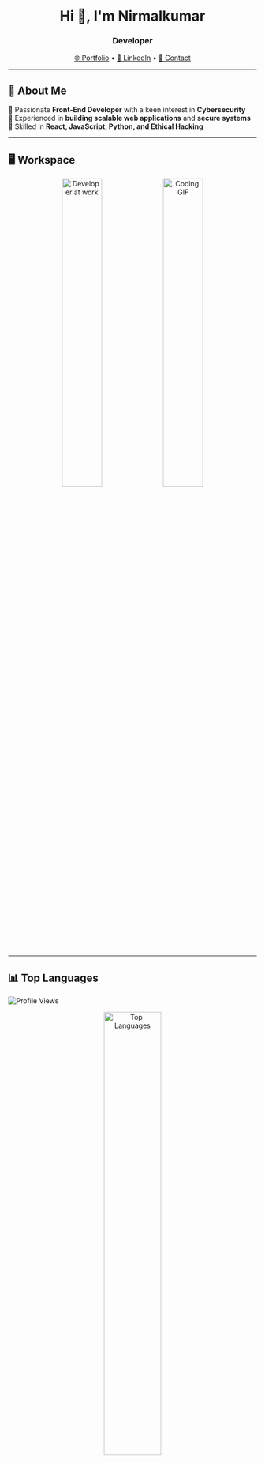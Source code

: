 <h1 align="center">Hi 👋, I'm Nirmalkumar</h1>
<h3 align="center">Developer</h3>

<p align="center">
  <a href="https://nirmalkumarofllll.github.io/Portfolio/" target="_blank">🌐 Portfolio</a> •
  <a href="https://www.linkedin.com/in/nirmalkumarp-ofllll" target="_blank">💼 LinkedIn</a> •
  <a href="mailto:nirmal2404620@gmail.com">📧 Contact</a>
</p>

---

## 🚀 About Me  
🔹 Passionate **Front-End Developer** with a keen interest in **Cybersecurity**  
🔹 Experienced in **building scalable web applications** and **secure systems**  
🔹 Skilled in **React, JavaScript, Python, and Ethical Hacking**  

---

## 🖥️ Workspace  
<p align="center">
  <img src="https://github.com/SP-XD/SP-XD/blob/main/images/dev-working_rounded.gif?raw=true" width="40%" alt="Developer at work" />
  <img src="https://media.giphy.com/media/SWoSkN6DxTszqIKEqv/giphy.gif" width="40%" alt="Coding GIF" />
</p>

---

## 📊 Top Languages
<img src="https://komarev.com/ghpvc/?username=Nirmalkumarofllll&style=flat-square&color=blue" alt="Profile Views" /> 
<p align="center"> <img src="https://github-profile-summary-cards.vercel.app/api/cards/repos-per-language?username=Nirmalkumarofllll&theme=tokyonight" width="48%" alt="Top Languages" /> </p>

---

## 🛠️ Tech Stack  

### 💻 Programming Languages  
![C](https://img.shields.io/badge/C-00599C?style=for-the-badge&logo=c&logoColor=white)  
![C++](https://img.shields.io/badge/C%2B%2B-00599C?style=for-the-badge&logo=c%2B%2B&logoColor=white)  
![Python](https://img.shields.io/badge/Python-3776AB?style=for-the-badge&logo=python&logoColor=white)  
![JavaScript](https://img.shields.io/badge/JavaScript-F7DF1E?style=for-the-badge&logo=javascript&logoColor=black)  
![SQL](https://img.shields.io/badge/SQL-4479A1?style=for-the-badge&logo=postgresql&logoColor=white)  

### 🎨 Frontend Development  
![HTML](https://img.shields.io/badge/HTML5-E34F26?style=for-the-badge&logo=html5&logoColor=white)  
![CSS](https://img.shields.io/badge/CSS3-1572B6?style=for-the-badge&logo=css3&logoColor=white)  
![React](https://img.shields.io/badge/React-61DAFB?style=for-the-badge&logo=react&logoColor=black)  
![Tailwind CSS](https://img.shields.io/badge/TailwindCSS-38B2AC?style=for-the-badge&logo=tailwind-css&logoColor=white)  

### ⚡ Backend & Databases  
![Node.js](https://img.shields.io/badge/Node.js-339933?style=for-the-badge&logo=node.js&logoColor=white)  
![Firebase](https://img.shields.io/badge/Firebase-FFCA28?style=for-the-badge&logo=firebase&logoColor=black)  
![MySQL](https://img.shields.io/badge/MySQL-4479A1?style=for-the-badge&logo=mysql&logoColor=white)  

### 🛡️ Cybersecurity  
![Ethical Hacking](https://img.shields.io/badge/Ethical%20Hacking-000000?style=for-the-badge&logo=hack-the-box&logoColor=white)  

### ☁️ Cloud & DevOps  
![AWS](https://img.shields.io/badge/AWS-232F3E?style=for-the-badge&logo=amazon-aws&logoColor=white)  
![Vercel](https://img.shields.io/badge/Vercel-000000?style=for-the-badge&logo=vercel&logoColor=white)  
![Firebase](https://img.shields.io/badge/Firebase-FFCA28?style=for-the-badge&logo=firebase&logoColor=black)

---

## 🏆 Certifications  
✅ **Certified Ethical Hacking** - EC Council  
✅ **Database Management Systems** - Infosys  
✅ **Robotic Process Automation** - UiPath  
✅ **Intrusion Detection Systems** - IEE ICIAT Conference  

---

## 🔥 Projects  

🚀 **Eventsfare Website & Organizer Dashboard** *(Front-End Developer)*  
**Tech Stack:** HTML, CSS, JavaScript, PHP, MySQL  
🔹 Developed an event management platform for seamless booking and ticketing  
🔹 Designed an intuitive UI with enhanced responsiveness  

💻 **Realtime Online Coding Platform** *(Full-Stack Developer)*  
**Tech Stack:** HTML, CSS, JavaScript, React, Firebase, Tailwind CSS  
🔹 Built a web-based interactive coding environment with real-time synchronization  

🤖 **AI Chatbot with APIs** *(Python Developer)*  
**Tech Stack:** Python, APIs  
🔹 Created an AI-powered chatbot for automated conversational responses  

🔒 **Intrusion Detection System for Wireless Sensor Networks**  
**Tech Stack:** Python, Anomaly Detection, Networks  
🔹 Developed a secure routing technique to prevent unauthorized network access  

📊 **College Recommendation System** *(Machine Learning Developer)*  
**Tech Stack:** Python, Regression Modeling  
🔹 Built an AI model to suggest colleges based on academic scores and preferences  

🍔 **Full-Stack Food Web App** *(Full-Stack Developer)*  
**Tech Stack:** React, Node.js, Firebase, Razorpay  
🔹 Integrated payment gateway and admin dashboard for food ordering  

📌 **More projects:**  
🔗 [GitHub Repositories](https://github.com/Nirmalkumarofllll)

---

## 🎯 Internship  

**Front-End Developer Intern | SMALL FARE Services Pvt. Ltd** *(Jul 2024 - Oct 2024)*  
🔹 Developed and optimized **Eventsfare Website & Organizer Dashboard**  
🔹 Created **event registration forms** and **marketing templates**  

---

## 📫 Get in Touch  
💬 Feel free to **reach out** for collaborations, discussions, or just to say hi!  

📧 **Email:** nirmal2404620@gmail.com  
🌐 **Portfolio:** [Portfolio Website](https://nirmalkumarofllll.github.io/Portfolio/)  
💼 **LinkedIn:** [Nirmalkumar P](https://www.linkedin.com/in/nirmalkumarp-ofllll)  
🐙 **GitHub:** [Nirmalkumarofllll](https://github.com/Nirmalkumarofllll)  

---
<div align="center">
   <a href="https://git.io/typing-svg">
      <img src="https://readme-typing-svg.demolab.com?font=Sedan+SC&weight=500&size=30&pause=1000&color=F63024&background=6883FF00&center=true&vCenter=true&random=false&width=435&lines=Thanks+For+Visiting+!" alt="Typing SVG" />
   </a>
</div>
⭐ **If you like my work, consider giving my repositories a star!** 🚀  
